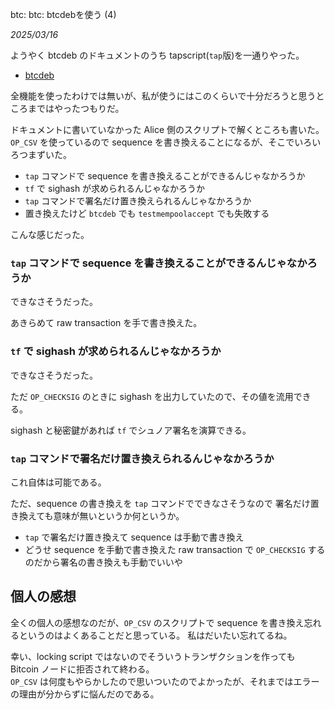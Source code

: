 btc: btc: btcdebを使う (4)

_2025/03/16_

ようやく btcdeb のドキュメントのうち tapscript(`tap`版)を一通りやった。

* [btcdeb](/bitcoin/tools/btcdeb.html)

全機能を使ったわけでは無いが、私が使うにはこのくらいで十分だろうと思うところまではやったつもりだ。

ドキュメントに書いていなかった Alice  側のスクリプトで解くところも書いた。  
`OP_CSV` を使っているので sequence を書き換えることになるが、そこでいろいろつまずいた。

* `tap` コマンドで sequence を書き換えることができるんじゃなかろうか
* `tf` で sighash が求められるんじゃなかろうか
* `tap` コマンドで署名だけ置き換えられるんじゃなかろうか
* 置き換えたけど `btcdeb` でも `testmempoolaccept` でも失敗する

こんな感じだった。

### `tap` コマンドで sequence を書き換えることができるんじゃなかろうか

できなさそうだった。

あきらめて raw transaction を手で書き換えた。

### `tf` で sighash が求められるんじゃなかろうか

できなさそうだった。

ただ `OP_CHECKSIG` のときに sighash を出力していたので、その値を流用できる。

sighash と秘密鍵があれば `tf` でシュノア署名を演算できる。

### `tap` コマンドで署名だけ置き換えられるんじゃなかろうか

これ自体は可能である。

ただ、sequence の書き換えを `tap` コマンドでできなさそうなので
署名だけ置き換えても意味が無いというか何というか。

* `tap` で署名だけ置き換えて sequence は手動で書き換え
* どうせ sequence を手動で書き換えた raw transaction で `OP_CHECKSIG` するのだから署名の書き換えも手動でいいや

## 個人の感想

全くの個人の感想なのだが、`OP_CSV` のスクリプトで sequence を書き換え忘れるというのはよくあることだと思っている。
私はだいたい忘れてるね。

幸い、locking script ではないのでそういうトランザクションを作っても Bitcoin ノードに拒否されて終わる。  
`OP_CSV` は何度もやらかしたので思いついたのでよかったが、それまではエラーの理由が分からずに悩んだのである。

